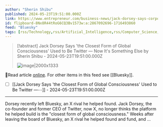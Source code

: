 ```yaml
---
author: "Sherin Shibu"
published: 2024-05-23T19:51:00.000Z
link: https://www.entrepreneur.com/business-news/jack-dorsey-says-corporate-ai-has-surpassed-twitter-x/474595
id: flipboard-8Nx8R44tRoG6CQ3Bv1573w:a:2867092696-1716493860
feed: "Bluesky"
tags: [rss/Technology,rss/Artificial_Intelligence,rss/Computer_Science,rss/Enterprise_Tech,rss/Bluesky]
---
```

> [!abstract] Jack Dorsey Says 'the Closest Form of Global Consciousness' Used to Be Twitter — Now It's Something Else by Sherin Shibu - 2024-05-23T19:51:00.000Z
>
> ![image|2000x1333](https://ic-cdn.flipboard.com/entrepreneur.com/91d2cd6af4c2b6cc9bf09afc68c36e21a40755ca/_xlarge.jpeg)

🔗Read article [online](https://www.entrepreneur.com/business-news/jack-dorsey-says-corporate-ai-has-surpassed-twitter-x/474595). For other items in this feed see [[Bluesky]].

- [ ] [[Jack Dorsey Says 'the Closest Form of Global Consciousness' Used to Be Twitter —⋯]] - 2024-05-23T19:51:00.000Z
- - -
Dorsey recently left Bluesky, an X rival he helped found. Jack Dorsey, the co-founder and former CEO of Twitter, now X, no longer thinks the platform he helped build is the "closest form of global consciousness." Weeks after leaving the board of Bluesky, an X rival he helped found and fund, and …

